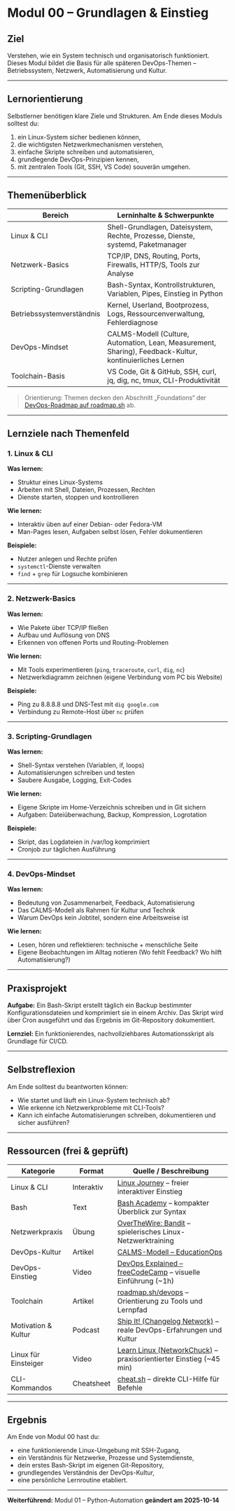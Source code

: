 # Modul 00 – Grundlagen & Einstieg

## Ziel

Verstehen, wie ein System technisch und organisatorisch funktioniert.
Dieses Modul bildet die Basis für alle späteren DevOps-Themen – Betriebssystem, Netzwerk, Automatisierung und Kultur.

---

## Lernorientierung

Selbstlerner benötigen klare Ziele und Strukturen.
Am Ende dieses Moduls solltest du:

1. ein Linux-System sicher bedienen können,
2. die wichtigsten Netzwerkmechanismen verstehen,
3. einfache Skripte schreiben und automatisieren,
4. grundlegende DevOps-Prinzipien kennen,
5. mit zentralen Tools (Git, SSH, VS Code) souverän umgehen.

---

## Themenüberblick

| Bereich                   | Lerninhalte & Schwerpunkte                                                                                  |
| -------------------------- | ----------------------------------------------------------------------------------------------------------- |
| Linux & CLI               | Shell-Grundlagen, Dateisystem, Rechte, Prozesse, Dienste, systemd, Paketmanager                             |
| Netzwerk-Basics           | TCP/IP, DNS, Routing, Ports, Firewalls, HTTP/S, Tools zur Analyse                                           |
| Scripting-Grundlagen      | Bash-Syntax, Kontrollstrukturen, Variablen, Pipes, Einstieg in Python                                       |
| Betriebssystemverständnis | Kernel, Userland, Bootprozess, Logs, Ressourcenverwaltung, Fehlerdiagnose                                   |
| DevOps-Mindset            | CALMS-Modell (Culture, Automation, Lean, Measurement, Sharing), Feedback-Kultur, kontinuierliches Lernen     |
| Toolchain-Basis           | VS Code, Git & GitHub, SSH, curl, jq, dig, nc, tmux, CLI-Produktivität                                      |

> Orientierung: Themen decken den Abschnitt „Foundations“ der [DevOps-Roadmap auf roadmap.sh](https://roadmap.sh/devops) ab.

---

## Lernziele nach Themenfeld

### 1. Linux & CLI

**Was lernen:**

- Struktur eines Linux-Systems
- Arbeiten mit Shell, Dateien, Prozessen, Rechten
- Dienste starten, stoppen und kontrollieren

**Wie lernen:**

- Interaktiv üben auf einer Debian- oder Fedora-VM
- Man-Pages lesen, Aufgaben selbst lösen, Fehler dokumentieren

**Beispiele:**

- Nutzer anlegen und Rechte prüfen
- `systemctl`-Dienste verwalten
- `find` + `grep` für Logsuche kombinieren

---

### 2. Netzwerk-Basics

**Was lernen:**

- Wie Pakete über TCP/IP fließen
- Aufbau und Auflösung von DNS
- Erkennen von offenen Ports und Routing-Problemen

**Wie lernen:**

- Mit Tools experimentieren (`ping`, `traceroute`, `curl`, `dig`, `nc`)
- Netzwerkdiagramm zeichnen (eigene Verbindung vom PC bis Website)

**Beispiele:**

- Ping zu 8.8.8.8 und DNS-Test mit `dig google.com`
- Verbindung zu Remote-Host über `nc` prüfen

---

### 3. Scripting-Grundlagen

**Was lernen:**

- Shell-Syntax verstehen (Variablen, if, loops)
- Automatisierungen schreiben und testen
- Saubere Ausgabe, Logging, Exit-Codes

**Wie lernen:**

- Eigene Skripte im Home-Verzeichnis schreiben und in Git sichern
- Aufgaben: Dateiüberwachung, Backup, Kompression, Logrotation

**Beispiele:**

- Skript, das Logdateien in /var/log komprimiert
- Cronjob zur täglichen Ausführung

---

### 4. DevOps-Mindset

**Was lernen:**

- Bedeutung von Zusammenarbeit, Feedback, Automatisierung
- Das CALMS-Modell als Rahmen für Kultur und Technik
- Warum DevOps kein Jobtitel, sondern eine Arbeitsweise ist

**Wie lernen:**

- Lesen, hören und reflektieren: technische + menschliche Seite
- Eigene Beobachtungen im Alltag notieren (Wo fehlt Feedback? Wo hilft Automatisierung?)

---

## Praxisprojekt

**Aufgabe:**
Ein Bash-Skript erstellt täglich ein Backup bestimmter Konfigurationsdateien und komprimiert sie in einem Archiv.
Das Skript wird über Cron ausgeführt und das Ergebnis im Git-Repository dokumentiert.

**Lernziel:**
Ein funktionierendes, nachvollziehbares Automationsskript als Grundlage für CI/CD.

---

## Selbstreflexion

Am Ende solltest du beantworten können:

- Wie startet und läuft ein Linux-System technisch ab?
- Wie erkenne ich Netzwerkprobleme mit CLI-Tools?
- Kann ich einfache Automatisierungen schreiben, dokumentieren und sicher ausführen?

---

## Ressourcen (frei & geprüft)

| Kategorie | Format | Quelle / Beschreibung |
| ---------- | ------- | --------------------- |
| Linux & CLI | Interaktiv | [Linux Journey](https://linuxjourney.com) – freier interaktiver Einstieg |
| Bash | Text | [Bash Academy](https://www.bash.academy) – kompakter Überblick zur Syntax |
| Netzwerkpraxis | Übung | [OverTheWire: Bandit](https://overthewire.org/wargames/bandit) – spielerisches Linux-Netzwerktraining |
| DevOps-Kultur | Artikel | [CALMS-Modell – EducationOps](https://educationops.org/calms-model) |
| DevOps-Einstieg | Video | [DevOps Explained – freeCodeCamp](https://www.youtube.com/watch?v=_I94-tJlovg) – visuelle Einführung (~1h) |
| Toolchain | Artikel | [roadmap.sh/devops](https://roadmap.sh/devops) – Orientierung zu Tools und Lernpfad |
| Motivation & Kultur | Podcast | [Ship It! (Changelog Network)](https://changelog.com/shipit) – reale DevOps-Erfahrungen und Kultur |
| Linux für Einsteiger | Video | [Learn Linux (NetworkChuck)](https://www.youtube.com/watch?v=ivlT3nFqKJ8) – praxisorientierter Einstieg (~45 min) |
| CLI-Kommandos | Cheatsheet | [cheat.sh](https://cheat.sh) – direkte CLI-Hilfe für Befehle |

---

## Ergebnis

Am Ende von Modul 00 hast du:

- eine funktionierende Linux-Umgebung mit SSH-Zugang,
- ein Verständnis für Netzwerke, Prozesse und Systemdienste,
- dein erstes Bash-Skript im eigenen Git-Repository,
- grundlegendes Verständnis der DevOps-Kultur,
- eine persönliche Lernroutine etabliert.

---

**Weiterführend:** Modul 01 – Python-Automation
**geändert am 2025-10-14**
